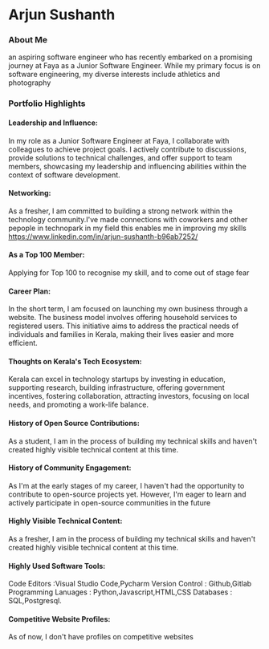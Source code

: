 # Arjun Sushanth

### About Me
 an aspiring software engineer who has recently embarked on a promising journey at Faya as a Junior Software Engineer. While my primary focus is on software engineering, my diverse interests include athletics and photography
### Portfolio Highlights

#### Leadership and Influence: 
 In my role as a Junior Software Engineer at Faya, I collaborate with colleagues to achieve project goals. I actively contribute to discussions, provide solutions to technical challenges, and offer support to team members, showcasing my leadership and influencing abilities within the context of software development.

#### Networking: 
As a fresher, I am committed to building a strong network within the technology community.I've made connections with coworkers and other pepople in technopark in my field this enables me in improving my skills
https://www.linkedin.com/in/arjun-sushanth-b96ab7252/

#### As a Top 100 Member: 
Applying for Top 100 to recognise my skill, and to come out of stage fear

#### Career Plan:
In the short term, I am focused on launching my own business through a website. The business model involves offering household services to registered users. This initiative aims to address the practical needs of individuals and families in Kerala, making their lives easier and more efficient.

#### Thoughts on Kerala's Tech Ecosystem: 
Kerala can excel in technology startups by investing in education, supporting research, building infrastructure, offering government incentives, fostering collaboration, attracting investors, focusing on local needs, and promoting a work-life balance.

#### History of Open Source Contributions:
As a student, I am in the process of building my technical skills and haven't created highly visible technical content at this time.

#### History of Community Engagement:
As I'm at the early stages of my career, I haven't had the opportunity to contribute to open-source projects yet. However, I'm eager to learn and actively participate in open-source communities in the future

#### Highly Visible Technical Content:
As a fresher, I am in the process of building my technical skills and haven't created highly visible technical content at this time.

#### Highly Used Software Tools:
Code Editors :Visual Studio Code,Pycharm
Version Control : Github,Gitlab
Programming Lanuages : Python,Javascript,HTML,CSS
Databases : SQL,Postgresql.

#### Competitive Website Profiles:
As of now, I don't have profiles on competitive websites 

